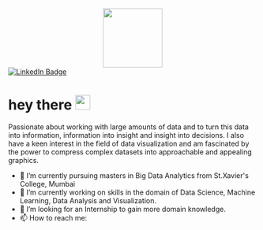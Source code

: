 ### 
<div id="header" align="center">
  <img src="https://media3.giphy.com/media/qgQUggAC3Pfv687qPC/giphy.gif?cid=ecf05e479y1rawmvjv7wyzfcr0jzizi9zpr592ylf85uue55&rid=giphy.gif&ct=g" width="120"/>
</div>
<div id="badges">
  <a href="https://www.linkedin.com/in/surbhi-thakur11/">
    <img src="https://img.shields.io/badge/LinkedIn-blue?style=for-the-badge&logo=linkedin&logoColor=white" alt="LinkedIn Badge"/>
  </a>
</div>

<h1>
  hey there
  <img src="https://media.giphy.com/media/hvRJCLFzcasrR4ia7z/giphy.gif" width="30px"/>
</h1>

Passionate about working with large amounts of data and to turn this data into information, information into insight and insight into decisions. I also have a keen interest in the field of data visualization and am fascinated by the power to compress complex datasets into approachable and appealing graphics.

- 🔭 I’m currently pursuing masters in Big Data Analytics from St.Xavier's College, Mumbai
- 🌱 I’m currently working on skills in the domain of Data Science, Machine Learning, Data Analysis and Visualization.
- 👯 I’m looking for an Internship to gain more domain knowledge.
- 📫 How to reach me: 



